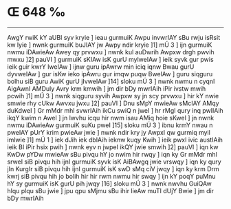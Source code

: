 # Œ 648 ‰
---
AwgY rwiK kY aUBI syv kryie ] ieau gurmuiK Awpu invwrIAY sBu rwju isRsit
kw lyie ] nwnk gurmuiK buJIAY jw Awpy ndir kryie ]1] mÚ 3 ] ijn
gurmuiK nwmu iDAwieAw Awey qy prvwxu ] nwnk kul auDwrih Awpxw drgh
pwvih mwxu ]2] pauVI ] gurmuiK sKIAw isK gurU mylweIAw ] ieik syvk
gur pwis ieik guir kwrY lweIAw ] ijnw guru ipAwrw min iciq iqnw Bwau
gurU dyvweIAw ] gur isKw ieko ipAwru gur imqw puqw BweIAw ] guru siqguru
bolhu siB guru AwiK gurU jIvweIAw ]14] sloku mÚ 3 ] nwnk nwmu n
cyqnI AigAwnI AMDuly Avry krm kmwih ] jm dir bDy mwrIAih iPir
ivstw mwih pcwih ]1] mÚ 3 ] nwnk siqguru syvih Awpxw sy jn scy
prvwxu ] hir kY nwie smwie rhy cUkw Awvxu jwxu ]2] pauVI ] Dnu sMpY
mwieAw sMcIAY AMqy duKdweI ] Gr mMdr mhl svwrIAih ikCu swiQ n jweI
] hr rMgI qury inq pwlIAih ikqY kwim n AweI ] jn lwvhu icqu hir nwm
isau AMiq hoie sKweI ] jn nwnk nwmu iDAwieAw gurmuiK suKu pweI ]15]
sloku mÚ 3 ] ibnu krmY nwau n pweIAY pUrY krim pwieAw jwie ] nwnk
ndir kry jy AwpxI qw gurmiq myil imlwie ]1] mÚ 1 ] iek dJih iek
dbIAih ieknw kuqy Kwih ] ieik pwxI ivic austIAih ieik BI iPir
hsix pwih ] nwnk eyv n jwpeI ikQY jwie smwih ]2] pauVI ] iqn kw
KwDw pYDw mwieAw sBu pivqu hY jo nwim hir rwqy ] iqn ky Gr mMdr mhl
srweI siB pivqu hih ijnI gurmuiK syvk isK AiBAwgq jwie vrswqy ]
iqn ky qury jIn KurgIr siB pivqu hih ijnI gurmuiK isK swD sMq ciV
jwqy ] iqn ky krm Drm kwrj siB pivqu hih jo bolih hir hir rwm nwmu
hir swqy ] ijn kY poqY puMnu hY sy gurmuiK isK gurU pih jwqy ]16] sloku mÚ
3 ] nwnk nwvhu GuiQAw hlqu plqu sBu jwie ] jpu qpu sMjmu sBu ihir
lieAw muTI dUjY Bwie ] jm dir bDy mwrIAih
####
